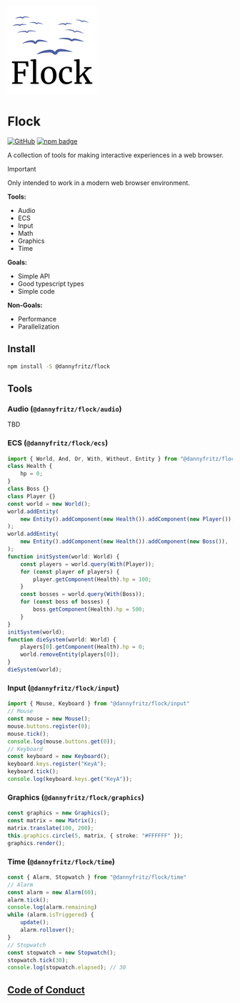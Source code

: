 ![logo](logo.png)

# Flock

[![GitHub](https://img.shields.io/github/license/dannyfritz/flock-ecs?style=for-the-badge)](https://github.com/dannyfritz/flock-ecs/blob/master/LICENSE)
[![npm badge](https://img.shields.io/npm/v/flock-ecs?style=for-the-badge)](https://www.npmjs.com/package/flock-ecs)

A collection of tools for making interactive experiences in a web browser.

> [!IMPORTANT]  
> Only intended to work in a modern web browser environment.

**Tools:**
- Audio
- ECS
- Input
- Math
- Graphics
- Time

**Goals:**
- Simple API
- Good typescript types
- Simple code

**Non-Goals:**
- Performance
- Parallelization

## Install

```sh
npm install -S @dannyfritz/flock
```

## Tools

### Audio (`@dannyfritz/flock/audio`)

TBD

### ECS (`@dannyfritz/flock/ecs`)

```ts
import { World, And, Or, With, Without, Entity } from "@dannyfritz/flock/ecs";
class Health {
	hp = 0;
}
class Boss {}
class Player {}
const world = new World();
world.addEntity(
	new Entity().addComponent(new Health()).addComponent(new Player()),
);
world.addEntity(
	new Entity().addComponent(new Health()).addComponent(new Boss()),
);
function initSystem(world: World) {
	const players = world.query(With(Player));
	for (const player of players) {
		player.getComponent(Health).hp = 100;
	}
	const bosses = world.query(With(Boss));
	for (const boss of bosses) {
		boss.getComponent(Health).hp = 500;
	}
}
initSystem(world);
function dieSystem(world: World) {
	players[0].getComponent(Health).hp = 0;
	world.removeEntity(players[0]);
}
dieSystem(world);
```

### Input (`@dannyfritz/flock/input`)

```typescript
import { Mouse, Keyboard } from "@dannyfritz/flock/input"
// Mouse
const mouse = new Mouse();
mouse.buttons.register(0);
mouse.tick();
console.log(mouse.buttons.get(0));
// Keyboard
const keyboard = new Keyboard();
keyboard.keys.register("KeyA");
keyboard.tick();
console.log(keyboard.keys.get("KeyA"));
```

### Graphics (`@dannyfritz/flock/graphics`)

```typescript
const graphics = new Graphics();
const matrix = new Matrix();
matrix.translate(100, 200);
this.graphics.circle(5, matrix, { stroke: "#FFFFFF" });
graphics.render();
```

### Time (`@dannyfritz/flock/time`)

```typescript
const { Alarm, Stopwatch } from "@dannyfritz/flock/time"
// Alarm
const alarm = new Alarm(60);
alarm.tick();
console.log(alarm.remaining)
while (alarm.isTriggered) {
	update();
	alarm.rollover();
}
// Stopwatch
const stopwatch = new Stopwatch();
stopwatch.tick(30);
console.log(stopwatch.elapsed); // 30
```

## [Code of Conduct](./CODE_OF_CONDUCT.md)
